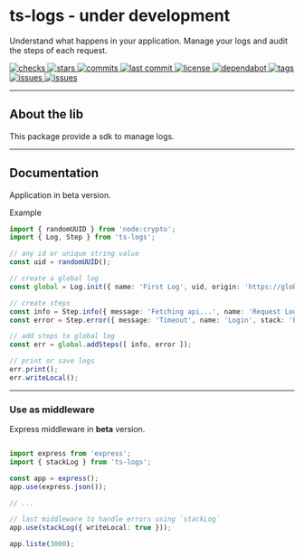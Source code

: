 # ts-logs - under development
Understand what happens in your application. Manage your logs and audit the steps of each request.

<a href="https://www.npmjs.com/package/ts-logs" rel="nofollow" class="keychainify-checked">
 <img src="https://badgen.net/github/checks/4lessandrodev/ts-logs/main" 
 alt="checks" 
 style="max-width: 100%;">
</a>
<a href="https://www.npmjs.com/package/ts-logs" rel="nofollow" class="keychainify-checked">
 <img src="https://badgen.net/github/stars/4lessandrodev/ts-logs" 
 alt="stars" 
 style="max-width: 100%;">
</a>
<a href="https://www.npmjs.com/package/ts-logs" rel="nofollow" class="keychainify-checked">
 <img src="https://badgen.net/github/commits/4lessandrodev/ts-logs/main" 
 alt="commits" 
 style="max-width: 100%;">
</a>
<a href="https://www.npmjs.com/package/ts-logs" rel="nofollow" class="keychainify-checked">
 <img src="https://badgen.net/github/last-commit/4lessandrodev/ts-logs/main" 
 alt="last commit" 
 style="max-width: 100%;">
</a>
<a href="https://www.npmjs.com/package/ts-logs" rel="nofollow" class="keychainify-checked">
 <img src="https://badgen.net/github/license/4lessandrodev/ts-logs" 
 alt="license" 
 style="max-width: 100%;">
</a>
<a href="https://www.npmjs.com/package/ts-logs" rel="nofollow" class="keychainify-checked">
 <img src="https://badgen.net/github/dependabot/4lessandrodev/ts-logs" 
 alt="dependabot" 
 style="max-width: 100%;">
</a>
<a href="https://www.npmjs.com/package/ts-logs" rel="nofollow" class="keychainify-checked">
 <img src="https://badgen.net/github/tag/4lessandrodev/ts-logs" 
 alt="tags" 
 style="max-width: 100%;">
</a>
<a href="https://www.npmjs.com/package/ts-logs" rel="nofollow" class="keychainify-checked">
 <img src="https://badgen.net/github/closed-issues/4lessandrodev/ts-logs" 
 alt="issues" 
 style="max-width: 100%;">
</a>
<a href="https://github.com/4lessandrodev/ts-logs?branch=main" rel="nofollow" class="keychainify-checked">
 <img src="https://img.shields.io/codecov/c/github/dwyl/hapi-auth-jwt2.svg?maxAge=2592000" 
 alt="issues" 
 style="max-width: 100%;">
</a>

---

## About the lib

This package provide a sdk to manage logs.

---
## Documentation

Application in beta version.

Example

```ts
import { randomUUID } from 'node:crypto';
import { Log, Step } from 'ts-logs';

// any id or unique string value
const uid = randomUUID();

// create a global log
const global = Log.init({ name: 'First Log', uid, origin: 'https://global.com' });

// create steps
const info = Step.info({ message: 'Fetching api...', name: 'Request Login', method: 'POST' });
const error = Step.error({ message: 'Timeout', name: 'Login', stack: 'Error stack' });

// add steps to global log
const err = global.addSteps([ info, error ]);

// print or save logs
err.print();
err.writeLocal();

```

---
### Use as middleware

Express middleware in **beta** version.

```ts

import express from 'express';
import { stackLog } from 'ts-logs';

const app = express();
app.use(express.json());

// ...

// last middleware to handle errors using `stackLog`
app.use(stackLog({ writeLocal: true }));

app.liste(3000);

```
